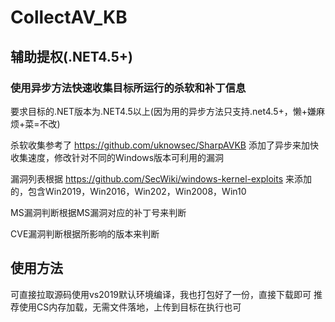 # CollectAV_KB
## 辅助提权(.NET4.5+)
### 使用异步方法快速收集目标所运行的杀软和补丁信息
要求目标的.NET版本为.NET4.5以上(因为用的异步方法只支持.net4.5+，懒+嫌麻烦+菜=不改)

杀软收集参考了 https://github.com/uknowsec/SharpAVKB
添加了异步来加快收集速度，修改针对不同的Windows版本可利用的漏洞

漏洞列表根据 https://github.com/SecWiki/windows-kernel-exploits 
来添加的，包含Win2019，Win2016，Win202，Win2008，Win10

MS漏洞判断根据MS漏洞对应的补丁号来判断

CVE漏洞判断根据所影响的版本来判断
## 使用方法
可直接拉取源码使用vs2019默认环境编译，我也打包好了一份，直接下载即可
推荐使用CS内存加载，无需文件落地，上传到目标在执行也可


